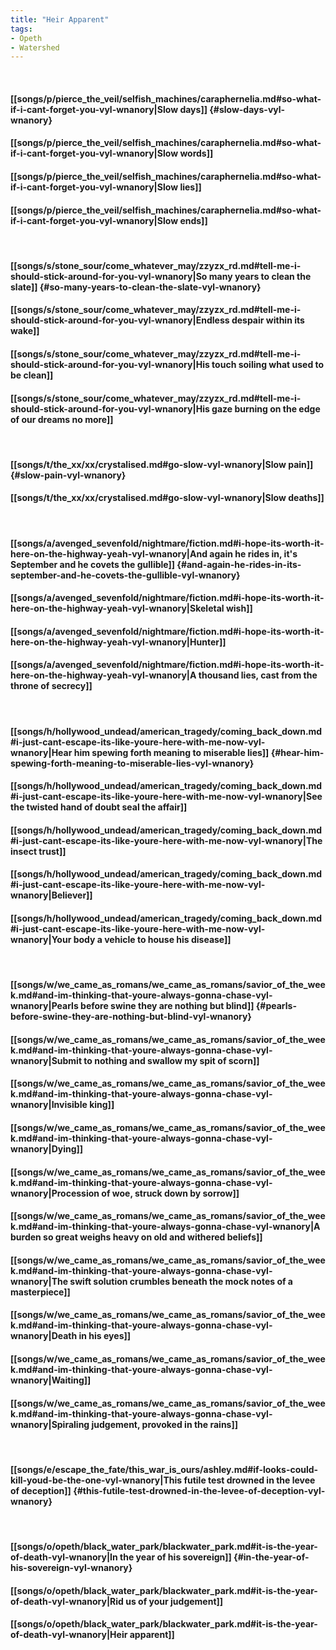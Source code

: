 ```yaml
---
title: "Heir Apparent"
tags:
- Opeth
- Watershed
---
```

&nbsp;
#### [[songs/p/pierce_the_veil/selfish_machines/caraphernelia.md#so-what-if-i-cant-forget-you-vyl-wnanory|Slow days]] {#slow-days-vyl-wnanory}
#### [[songs/p/pierce_the_veil/selfish_machines/caraphernelia.md#so-what-if-i-cant-forget-you-vyl-wnanory|Slow words]]
#### [[songs/p/pierce_the_veil/selfish_machines/caraphernelia.md#so-what-if-i-cant-forget-you-vyl-wnanory|Slow lies]]
#### [[songs/p/pierce_the_veil/selfish_machines/caraphernelia.md#so-what-if-i-cant-forget-you-vyl-wnanory|Slow ends]]
&nbsp;
#### [[songs/s/stone_sour/come_whatever_may/zzyzx_rd.md#tell-me-i-should-stick-around-for-you-vyl-wnanory|So many years to clean the slate]] {#so-many-years-to-clean-the-slate-vyl-wnanory}
#### [[songs/s/stone_sour/come_whatever_may/zzyzx_rd.md#tell-me-i-should-stick-around-for-you-vyl-wnanory|Endless despair within its wake]]
#### [[songs/s/stone_sour/come_whatever_may/zzyzx_rd.md#tell-me-i-should-stick-around-for-you-vyl-wnanory|His touch soiling what used to be clean]]
#### [[songs/s/stone_sour/come_whatever_may/zzyzx_rd.md#tell-me-i-should-stick-around-for-you-vyl-wnanory|His gaze burning on the edge of our dreams no more]]
&nbsp;
#### [[songs/t/the_xx/xx/crystalised.md#go-slow-vyl-wnanory|Slow pain]] {#slow-pain-vyl-wnanory}
#### [[songs/t/the_xx/xx/crystalised.md#go-slow-vyl-wnanory|Slow deaths]]
&nbsp;
#### [[songs/a/avenged_sevenfold/nightmare/fiction.md#i-hope-its-worth-it-here-on-the-highway-yeah-vyl-wnanory|And again he rides in, it's September and he covets the gullible]] {#and-again-he-rides-in-its-september-and-he-covets-the-gullible-vyl-wnanory}
#### [[songs/a/avenged_sevenfold/nightmare/fiction.md#i-hope-its-worth-it-here-on-the-highway-yeah-vyl-wnanory|Skeletal wish]]
#### [[songs/a/avenged_sevenfold/nightmare/fiction.md#i-hope-its-worth-it-here-on-the-highway-yeah-vyl-wnanory|Hunter]]
#### [[songs/a/avenged_sevenfold/nightmare/fiction.md#i-hope-its-worth-it-here-on-the-highway-yeah-vyl-wnanory|A thousand lies, cast from the throne of secrecy]]
&nbsp;
#### [[songs/h/hollywood_undead/american_tragedy/coming_back_down.md#i-just-cant-escape-its-like-youre-here-with-me-now-vyl-wnanory|Hear him spewing forth meaning to miserable lies]] {#hear-him-spewing-forth-meaning-to-miserable-lies-vyl-wnanory}
#### [[songs/h/hollywood_undead/american_tragedy/coming_back_down.md#i-just-cant-escape-its-like-youre-here-with-me-now-vyl-wnanory|See the twisted hand of doubt seal the affair]]
#### [[songs/h/hollywood_undead/american_tragedy/coming_back_down.md#i-just-cant-escape-its-like-youre-here-with-me-now-vyl-wnanory|The insect trust]]
#### [[songs/h/hollywood_undead/american_tragedy/coming_back_down.md#i-just-cant-escape-its-like-youre-here-with-me-now-vyl-wnanory|Believer]]
#### [[songs/h/hollywood_undead/american_tragedy/coming_back_down.md#i-just-cant-escape-its-like-youre-here-with-me-now-vyl-wnanory|Your body a vehicle to house his disease]]
&nbsp;
#### [[songs/w/we_came_as_romans/we_came_as_romans/savior_of_the_week.md#and-im-thinking-that-youre-always-gonna-chase-vyl-wnanory|Pearls before swine they are nothing but blind]] {#pearls-before-swine-they-are-nothing-but-blind-vyl-wnanory}
#### [[songs/w/we_came_as_romans/we_came_as_romans/savior_of_the_week.md#and-im-thinking-that-youre-always-gonna-chase-vyl-wnanory|Submit to nothing and swallow my spit of scorn]]
#### [[songs/w/we_came_as_romans/we_came_as_romans/savior_of_the_week.md#and-im-thinking-that-youre-always-gonna-chase-vyl-wnanory|Invisible king]]
#### [[songs/w/we_came_as_romans/we_came_as_romans/savior_of_the_week.md#and-im-thinking-that-youre-always-gonna-chase-vyl-wnanory|Dying]]
#### [[songs/w/we_came_as_romans/we_came_as_romans/savior_of_the_week.md#and-im-thinking-that-youre-always-gonna-chase-vyl-wnanory|Procession of woe, struck down by sorrow]]
#### [[songs/w/we_came_as_romans/we_came_as_romans/savior_of_the_week.md#and-im-thinking-that-youre-always-gonna-chase-vyl-wnanory|A burden so great weighs heavy on old and withered beliefs]]
#### [[songs/w/we_came_as_romans/we_came_as_romans/savior_of_the_week.md#and-im-thinking-that-youre-always-gonna-chase-vyl-wnanory|The swift solution crumbles beneath the mock notes of a masterpiece]]
#### [[songs/w/we_came_as_romans/we_came_as_romans/savior_of_the_week.md#and-im-thinking-that-youre-always-gonna-chase-vyl-wnanory|Death in his eyes]]
#### [[songs/w/we_came_as_romans/we_came_as_romans/savior_of_the_week.md#and-im-thinking-that-youre-always-gonna-chase-vyl-wnanory|Waiting]]
#### [[songs/w/we_came_as_romans/we_came_as_romans/savior_of_the_week.md#and-im-thinking-that-youre-always-gonna-chase-vyl-wnanory|Spiraling judgement, provoked in the rains]]
&nbsp;
#### [[songs/e/escape_the_fate/this_war_is_ours/ashley.md#if-looks-could-kill-youd-be-the-one-vyl-wnanory|This futile test drowned in the levee of deception]] {#this-futile-test-drowned-in-the-levee-of-deception-vyl-wnanory}
&nbsp;
#### [[songs/o/opeth/black_water_park/blackwater_park.md#it-is-the-year-of-death-vyl-wnanory|In the year of his sovereign]] {#in-the-year-of-his-sovereign-vyl-wnanory}
#### [[songs/o/opeth/black_water_park/blackwater_park.md#it-is-the-year-of-death-vyl-wnanory|Rid us of your judgement]]
#### [[songs/o/opeth/black_water_park/blackwater_park.md#it-is-the-year-of-death-vyl-wnanory|Heir apparent]]
